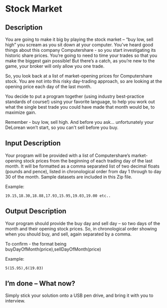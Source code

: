 # Stock Market

## Description

You are going to make it big by playing the stock market – “buy low, sell high” you scream as you sit down at your computer. You’ve heard good things about this company Computershare - so you start investigating its historic share prices. You’re going to need to time your trades so that you make the biggest gain possible! But there’s a catch, as you’re new to the game, your broker will only allow you one trade.

So, you look back at a list of market-opening prices for Computershare stock. You are not into this risky day-trading approach, so are looking at the opening price each day of the last month.

You decide to put a program together (using industry best-practice standards of course!) using your favorite language, to help you work out what the single best trade you could have made that month would be, to maximize gain.

Remember - buy low, sell high. And before you ask… unfortunately your DeLorean won’t start, so you can't sell before you buy.

## Input Description

Your program will be provided with a list of Computershare’s market-opening stock prices from the beginning of each trading day of the last month. It will be formatted as a comma separated list of two decimal floats (pounds and pence), listed in chronological order from day 1 through to day 30 of the month. Sample datasets are included in this Zip file.

Example:

`19.15,18.30,18.88,17.93,15.95,19.03,19.00 etc..`

## Output Description

Your program should provide the buy day and sell day – so two days of the month and their opening stock prices. So, in chronological order showing when you should buy, and sell, again separated by a comma.

To confirm - the format being buyDayOfMonth(price),sellDayOfMonth(price)

Example:

`5(15.95),6(19.03)`

## I’m done – What now?

Simply stick your solution onto a USB pen drive, and bring it with you to interview.
